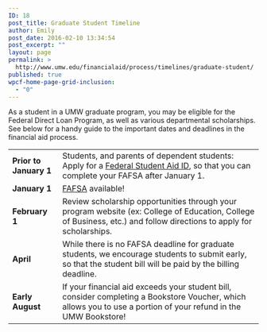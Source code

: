 ```yaml
---
ID: 18
post_title: Graduate Student Timeline
author: Emily
post_date: 2016-02-10 13:34:54
post_excerpt: ""
layout: page
permalink: >
  http://www.umw.edu/financialaid/process/timelines/graduate-student/
published: true
wpcf-home-page-grid-inclusion:
  - "0"
---
```

As a student in a UMW graduate program, you may be eligible for the Federal Direct Loan Program, as well as various departmental scholarships. See below for a handy guide to the important dates and deadlines in the financial aid process.
<table width="99%">
<tbody>
<tr>
<td width="20%"><strong>Prior to January 1</strong></td>
<td width="80%">Students, and parents of dependent students: Apply for a <a href="https://fsaid.ed.gov">Federal Student Aid ID</a>, so that you can complete your FAFSA after January 1.</td>
</tr>
<tr>
<td><strong>January 1</strong></td>
<td><a href="https://fafsa.ed.gov/">FAFSA</a> available!</td>
</tr>
<tr>
<td><strong>February 1</strong></td>
<td>Review scholarship opportunities through your program website (ex: College of Education, College of Business, etc.) and follow directions to apply for scholarships.</td>
</tr>
<tr>
<td><strong>April</strong></td>
<td>While there is no FAFSA deadline for graduate students, we encourage students to submit early, so that the student bill will be paid by the billing deadline.</td>
</tr>
<tr>
<td><strong>Early August</strong></td>
<td>If your financial aid exceeds your student bill, consider completing a Bookstore Voucher, which allows you to use a portion of your refund in the UMW Bookstore!</td>
</tr>
</tbody>
</table>